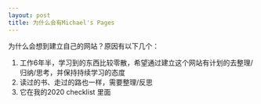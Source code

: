 ```yaml
---
layout: post
title: 为什么会有Michael's Pages
---
```

为什么会想到建立自己的网站？原因有以下几个：

1. 工作6年半，学习到的东西比较零散，希望通过建立这个网站有计划的去整理/归纳/思考，并保持持续学习的态度
2. 读过的书、走过的路也一样，需要整理/反思
3. 它在我的2020 checklist 里面
